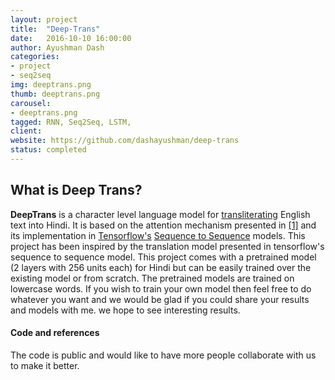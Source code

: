 ```yaml
---
layout: project
title:  "Deep-Trans"
date:   2016-10-10 16:00:00
author: Ayushman Dash
categories:
- project
- seq2seq
img: deeptrans.png
thumb: deeptrans.png
carousel:
- deeptrans.png
tagged: RNN, Seq2Seq, LSTM, 
client: 
website: https://github.com/dashayushman/deep-trans
status: completed
---
```

## What is Deep Trans?
**DeepTrans** is a character level language model for [transliterating](https://en.wikipedia.org/wiki/Transliteration) English text into Hindi. It is based on the attention mechanism presented in [[1]](http://arxiv.org/abs/1409.3215) and its implementation in [Tensorflow's](https://www.tensorflow.org/) [Sequence to Sequence](https://www.tensorflow.org/versions/r0.10/tutorials/seq2seq/index.html) models. This project has been inspired by the translation model presented in tensorflow's sequence to sequence model. This project comes with a pretrained model (2 layers with 256 units each) for Hindi but can be easily trained over the existing model or from scratch. The pretrained models are trained on lowercase words. If you wish to train your own model then feel free to do whatever you want and we would be glad if you could share your results and models with me. we hope to see interesting results.

#### Code and references
The code is public and would like to have more people collaborate with us to make it better.
